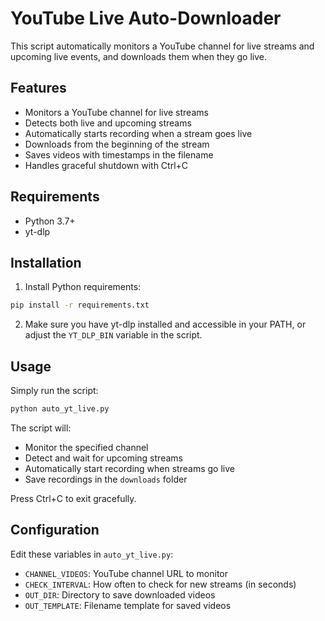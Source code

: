 # YouTube Live Auto-Downloader

This script automatically monitors a YouTube channel for live streams and upcoming live events, and downloads them when they go live.

## Features

- Monitors a YouTube channel for live streams
- Detects both live and upcoming streams
- Automatically starts recording when a stream goes live
- Downloads from the beginning of the stream
- Saves videos with timestamps in the filename
- Handles graceful shutdown with Ctrl+C

## Requirements

- Python 3.7+
- yt-dlp

## Installation

1. Install Python requirements:
```bash
pip install -r requirements.txt
```

2. Make sure you have yt-dlp installed and accessible in your PATH, or adjust the `YT_DLP_BIN` variable in the script.

## Usage

Simply run the script:
```bash
python auto_yt_live.py
```

The script will:
- Monitor the specified channel
- Detect and wait for upcoming streams
- Automatically start recording when streams go live
- Save recordings in the `downloads` folder

Press Ctrl+C to exit gracefully.

## Configuration

Edit these variables in `auto_yt_live.py`:

- `CHANNEL_VIDEOS`: YouTube channel URL to monitor
- `CHECK_INTERVAL`: How often to check for new streams (in seconds)
- `OUT_DIR`: Directory to save downloaded videos
- `OUT_TEMPLATE`: Filename template for saved videos